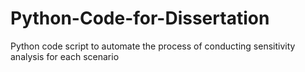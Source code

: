 # Python-Code-for-Dissertation
Python code script to automate the process of conducting sensitivity analysis for each scenario
